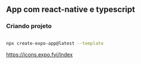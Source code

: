 ## App com react-native e typescript

### Criando projeto

~~~bash

npx create-expo-app@latest --template
~~~

https://icons.expo.fyi/Index
